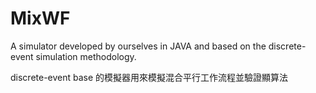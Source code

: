 # MixWF

A simulator developed by ourselves in JAVA and based on the discrete-event simulation methodology.

discrete-event base 的模擬器用來模擬混合平行工作流程並驗證顯算法
